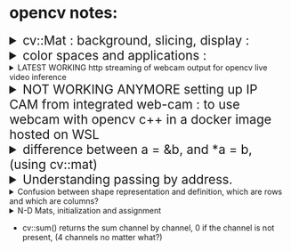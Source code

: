 # opencv notes:

<details>
<summary style="font-size:2.35vw"> cv::Mat : background, slicing, display : </summary>
reference : <a href="https://docs.opencv.org/4.x/d6/d6d/tutorial_mat_the_basic_image_container.html">cv::Mat tutorial docs</a> 

reference : <a href="https://docs.opencv.org/2.4/modules/core/doc/basic_structures.html#vec">cv::Mat tutorial docs (older)</a> 


1. Mat is the object used for storing images as arrays.

2. cv::MAT object consists of a header containing matrix details like matrix dimention details, storing method, pixel value array address.

3. using the copy constructor () / list intialization {} / assigment = will only copy header. i.e. in the below code, all 3 objects A, B, C point to the same pixel matrix. 

```cpp
Mat A, C;
A = imread(argv[1], IMREAD_COLOR); 
Mat B(A); 
C = A;
```

4. to make a copy of the pixel value matrix , shoude use <code> cv::Mat::clone() </code> <code> cv::Mat::copyTo() </code>

```cpp
Mat F = A.clone();
Mat G;
A.copyTo(G);
```

5. i) indexing a matrix, Vec3b is to read a 3channel point vector
```cpp
//  OUTPUT 1
int r = 140, c = 140, ch = 0; 
cout <<"\n\nOUTPUT 1\n\n";
for(; r < 145; r++)
{
    cout << "[";
    for(; c < 145; c++)
    {
        cout<<frame.at<Vec3b>(r,c) << ", ";
    }
    c = 140;
    cout << "],\n";
}

//  OUTPUT 2
cout <<"\n\nOUTPUT 2\n";
Mat vizslice(frame(Range(140,145) , Range(140,145)));
cout << "\nmatrix chunk : \n" << format(vizslice, Formatter::FMT_NUMPY ) <<"\n"; 
```
![Alt text](./images/image-20.png)

indexing element by element : 
```cpp
Mat procChannels[3];
split(frame, procChannels);
//r = row index, c = col index, ch = channel
static_cast<int>(procChannels[ch].at<uchar>(r,c))
```


5. ii) to **slice** Mat

```cpp
Mat frame;
*inputVideo >> frame;
Mat slice{frame(Range(140,145) , Range(140,145))};
```
![Alt text](./images/image.png)
(c*ch) * r ?


6. Mat with random values <code>cv::randu()</code>

```cpp
Mat R = Mat(3, 2, CV_8UC3);
randu(R, Scalar::all(0), Scalar::all(255));
```

7. <details><summary> Assignment of rows/columns and slices : 

<a href="https://docs.opencv.org/2.4/modules/core/doc/basic_structures.html#vec">extensive Mat tutorial </a>

rows/ cols: 

```cpp
// add the 5-th row, multiplied by 3 to the 3rd row
M.row(3) = M.row(3) + M.row(5)*3;

// now copy the 7-th column to the 1-st column
// M.col(1) = M.col(7); // this will not work
Mat M1 = M.col(1);
M.col(7).copyTo(M1);
```
slices:
```cpp
// create a new 320x240 image
Mat img(Size(320,240),CV_8UC3);
// select a ROI
Mat roi(img, Rect(10,10,100,100));
// fill the ROI with (0,255,0) (which is green in RGB space);
// the original 320x240 image will be modified
roi = Scalar(0,255,0);
```



8. formatting Mat dislay in cout :  <code>format(mat_name, Formatter::FMT_PYTHON)</code>

```cpp
Mat slice{frame(Range(140,145) , Range(140,145))};
cout << "\nmatrix chunk : \n" << format(slice Formatter::FMT_NUMPY ) <<"\n";
```
![Alt text](./images/image-1.png)

9. A Mapping of Type to Numbers in OpenCV
reference : <a href="https://gist.github.com/yangcha/38f2fa630e223a8546f9b48ebbb3e61a">Mat types</a>

| | C1 | C2 | C3 | C4
|---|---|---|---|---|
|CV_8U|	0|	8|	16|	24
|CV_8S|	1|	9|	17|	25
|CV_16U| 2|	10|	18|	26
|CV_16S| 3|	11|	19|	27
|CV_32S| 4|	12|	20|	28
|CV_32F| 5|	13|	21|	29
|CV_64F| 6|	14|	22|	30

10. \* operator does matrix multiplication not element wise.

11. <code> interim.convertTo(interim, CV_64F); </code> convert mats before processing and operating on them, or else crazy things happen 
<br>
</details>


<details>
<summary style="font-size:2.35vw"> color spaces and applications : </summary>

reference : <a href="https://docs.opencv.org/4.x/d6/d6d/tutorial_mat_the_basic_image_container.html">cv::Mat tutorial docs</a> 

- ***RGB*** is the most common as our eyes use something similar, however keep in mind that OpenCV standard display system composes colors using the BGR color space (red and blue channels are swapped places).
- The ***HSV*** and ***HLS*** decompose colors into their hue, saturation and value/luminance components, which is a more natural way for us to describe colors. You might, for example, dismiss the last component, making your algorithm less sensible to the light conditions of the input image.
- ***YCrCb*** is used by the popular JPEG image format.
- ***CIE L\*a\*b\**** is a perceptually uniform color space, which comes in handy if you need to measure the distance of a given color to another color.

</details>

<details><summary>LATEST WORKING http streaming of webcam output for opencv live video inference </summary>

- Go to the installation and setup repository, and find the coressponding folder.
- create conda env, configure what ever is needed by that subfolder.
- run main.py
- copy past <code> http://10.110.115.50:5000/ </code> in the browser or whatever looks like that from the output of main.py
- when the page opens, click open image in new tab.
- <code> http://10.110.115.50:5000/video_feed </code> the url for the feed should look something like this. use this as source for your 

```cpp
VID = "http://10.110.115.50:5000/video_feed"
cv::VideoCapture inputvideo(VID);
Mat frame;
*inputvideo >> frame
```
</details>
<details>
<summary style="font-size:2.35vw">NOT WORKING ANYMORE setting up IP CAM from integrated web-cam : to use webcam with opencv c++ in a docker image hosted on WSL</summary>
reference : <a href="https://www.youtube.com/watch?v=zd012EHvsIg">ip cam using VLC media player</a>

1. open vlc media player
2. goto media -> stream
3. goto capture device tab and select video device name, and audio device name.
4. click "advanced options" button in the same step and "tick" the device properties checkbox
5. click on the scroll down attached to the "stream" button, and click "stream"

![Alt text](./images/image-2.png)
6. at the source setting window, click next.
7. open the file scroll down and click **http** (change 1), 
8. click add, and type in the some name (referred to as \<some name\> from now on.), this will be part of the url.

 ![Alt text](./images/image-3.png)

9. select "video - H.264 + MP3 (MP4)" 

![Alt text](./images/image-5.png)

10. select **MP4/MOV** change(2)

![Alt text](./images/image-6.png)

11. click the "spanner" icon next to the previously set dropdown, go to each of the tabs in the configuration window, and apply settings as below : 

![Alt text](./images/image-7.png)

![Alt text](./images/image-8.png)

nothing needed for subtitles , because we dont have any

12. click save, and next

13. from the generated output string, copy the highlighted part. This part will be part of the stream's URL

![Alt text](./images/image-9.png)

14. click stream

15. a new window wil openup with video properties, click default, in both "Video Proc Amp" tab, and "Camera Control" tab.

![Alt text](./images/image-10.png)

16. click next / apply + ok

![Alt text](./images/image-11.png)

17. click apply + OK

17. the audio properties tab will open, click apply + OK in this tab as well.

![Alt text](./images/image-12.png)

18. check the vlc media player's window. the stream should have started :

![Alt text](./images/image-13.png)


19. find your ip address using the "ipconfig /all" command in cmd

20. search for this part of the output, and look under **IPv4 Address** for your IP address, which will be in the following format : xx.xxx.xxx.xx

![Alt text](./images/image-15.png)

21. your final ip camera url will be "http://\<ip address\>:8080/\<some name\>", (reffer previous steps for what \<some name\> is.)

22. Now you can do add use the below lines of code and have a valid object that returns frames from the ip camera, in your docker container.

```cpp
string vidPath = "http://<ip address>:8080/<some name>";
inputVideo = new VideoCapture(vidPath);
```
</details>

<details>
<summary style="font-size:2.35vw"> difference between a = &b, and *a = b, (using cv::mat)</summary>
reference : <a href="https://stackoverflow.com/a/13017187">discusssion forum</a>

```cpp
    Mat a = Mat(1,3,CV_8U, Scalar(1));
    Mat b = Mat(1,5,CV_8U, Scalar(0));
    Mat* aptr = &a;
    Mat* bptr = &b;
```

<code>aptr = &b;</code>
a's value is now the address if b. therefore:
- bptr should be = aptr
- aptr should now be pointing to b
- *bptr will point to b
- so both aptr, and btr points to b,
- a remains untouched.

![Alt text](./images/image-18.png)

<code>*aptr = b;</code>
- a should be overwritten by b, because initially *aptr = a
- aptr AKA late a's address, should now point to a copy of b.
-  bptr wasnt touched, so bptr will remain pointing to the original b .

![Alt text](./images/image-17.png)

</details>

<details>
<summary style="font-size:2.35vw">Understanding passing by address.</summary>

- when passed as address, although the addresses of actual parameters are copied to formal parameters, if the the formal parameter's values (these are pointers) are reassigned to point to a different address, the change WONT reflect in the actual parameters. DONT COUNT ON IT AGAIN.

- Also, DONT hesitate to pass <code>cv::Mat</code> by value, by doing so you are NOT passing the pixel value array, but just a class object that contains some details about the array, and the pointer to it, as mentioned above. Moreover, the size of mat is about the same for any Mat intance. For instance:

```cpp
*inputVideo >> frame;
Mat gblurr = Mat(5, 5, CV_32F, data);
cout << "\n\nfilter : dimentions : " << gblurr.size() << " object size : "<< sizeof(gblurr);
cout << "\nframe : dimentions : "<< frame.size() << " object size : " << sizeof(frame) << "\n\n"; 
```
![Alt text](./images/image-19.png)
</details>

<details><summary> Confusion between shape representation and definition, which are rows and which are columns? </summary>

The Definition of a Mat <code>Mat testmat = Mat(1, 5, CV_32FC1, Scalar(2));</code> is done as (rows, columns, type, value), but the <code>Mat.size()</code> function returns dims as [columns x rows], which causes a lot of confusion. check how the shape of the matrices look when they are multiplied, in the below image. 

```cpp
gblurr1dCh = Mat(1, 5, CV_32FC1, Scalar(2));
colSlice = Mat(640, 5, CV_32FC1, Scalar(3));

cout << "\n\n\nvisualizing shape in order of multiplication : "<< gblurr1dCh.size() <<" * "<<colSlice.t().size()<<"\n\n\n";

Mat prodtest =  gblurr1dCh * colSlice.t(); 

cout << format(prodtest, Formatter::FMT_NUMPY);
```

![Alt text](./images/image-21.png)

</details>

<details><summary> N-D Mats, initialization and assignment </summary>

<a href="https://forum.opencv.org/t/slicing-operation-help/13355/7"> Reference resource link </a>

relevant classes and functions : 
- <a href="https://docs.opencv.org/4.x/d3/d63/classcv_1_1Mat.html#ad543b6bd296ae1247032c750af4718e1">operator()()</a>

- <a href="https://docs.opencv.org/4.x/d3/d63/classcv_1_1Mat.html#a40b5b3371a9c2a4b2b8ce0c8068d7c96">locateROI()</a>

code sample : 

```cpp
const int sz[] = {3,8,8,5}; // slightly smaller for viz.
cv::Mat input_array(4,sz,CV_32F,cv::Scalar(1.0));
std::vector<cv::Range> ranges;
  ranges.push_back(cv::Range::all());
  ranges.push_back(cv::Range::all());
  ranges.push_back(cv::Range::all());
  ranges.push_back(cv::Range(0, 2));

cv::Mat subarray = input_array(ranges);
cout << subarray.size << endl;
subarray = subarray * 2; // some op
cout << Mat(8,8,CV_32F,input_array.ptr(0));
```




![Alt text](./images/image-22.png)


```cpp
cv::Mat largeMat = cv::Mat::zeros(500, 500, CV_8UC3);

cv::Mat smallMat = cv::Mat::zeros(100, 100, CV_8UC3);

smallMat.setTo(cv::Scalar(255, 0, 0)); // Blue 

cv::Rect roi(200, 200, smallMat.cols, smallMat.rows);

smallMat.copyTo(largeMat(roi));
```

![Alt text](./images/image-23.png)

</details>

- cv::sum() returns the sum channel by channel, 0 if the channel is not present, (4 channels no matter what?)